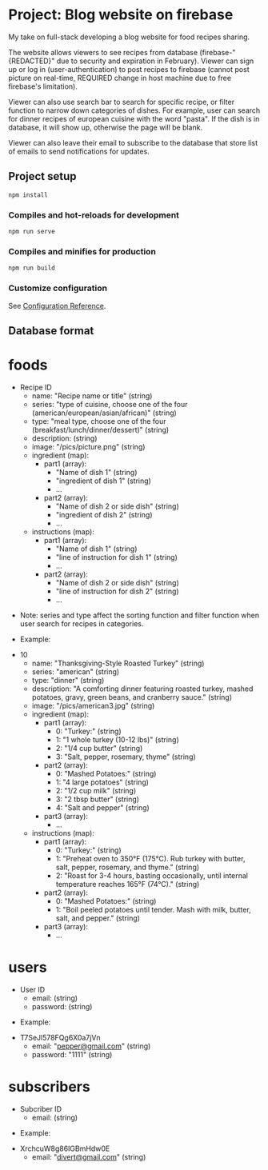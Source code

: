 # Project: Blog website on firebase

My take on full-stack developing a blog website for food recipes sharing. 

The website allows viewers to see recipes from database (firebase-"{REDACTED}" due to security and expiration in February). Viewer can sign up or log in (user-authentication) to post recipes to firebase (cannot post picture on real-time, REQUIRED change in host machine due to free firebase's limitation). 

Viewer can also use search bar to search for specific recipe, or filter function to narrow down categories of dishes. For example, user can search for dinner recipes of european cuisine with the word "pasta". If the dish is in database, it will show up, otherwise the page will be blank. 

Viewer can also leave their email to subscribe to the database that store list of emails to send notifications for updates.

## Project setup
```
npm install
```

### Compiles and hot-reloads for development
```
npm run serve
```

### Compiles and minifies for production
```
npm run build
```
### Customize configuration
See [Configuration Reference](https://cli.vuejs.org/config/).


## Database format
# foods
- Recipe ID
  - name: "Recipe name or title" (string)
  - series: "type of cuisine, choose one of the four (american/european/asian/african)" (string)
  - type: "meal type, choose one of the four (breakfast/lunch/dinner/dessert)" (string)
  - description: (string)
  - image: "/pics/picture.png" (string)
  - ingredient (map):
    - part1 (array):
      - "Name of dish 1" (string)
      - "ingredient of dish 1" (string)
      - ...
    - part2 (array):
      - "Name of dish 2 or side dish" (string)
      - "ingredient of dish 2" (string)
      - ...
  - instructions (map):
    - part1 (array):
      - "Name of dish 1" (string)
      - "line of instruction for dish 1" (string)
      - ...
    - part2 (array):
      - "Name of dish 2 or side dish" (string)
      - "line of instruction for dish 2" (string)
      - ...


* Note: series and type affect the sorting function and filter function when user search for recipes in categories.

* Example:
- 10
  - name: "Thanksgiving-Style Roasted Turkey" (string)
  - series: "american" (string)
  - type: "dinner" (string)
  - description: "A comforting dinner featuring roasted turkey, mashed potatoes, gravy, green beans, and cranberry sauce." (string)
  - image: "/pics/american3.jpg" (string)
  - ingredient (map):
    - part1 (array):
      - 0: "Turkey:" (string)
      - 1: "1 whole turkey (10-12 lbs)" (string)
      - 2: "1/4 cup butter" (string)
      - 3: "Salt, pepper, rosemary, thyme" (string)
    - part2 (array):
      - 0: "Mashed Potatoes:" (string)
      - 1: "4 large potatoes" (string)
      - 2: "1/2 cup milk" (string)
      - 3: "2 tbsp butter" (string)
      - 4: "Salt and pepper" (string)
    - part3 (array):
      - ...
  - instructions (map):
    - part1 (array):
      - 0: "Turkey:" (string)
      - 1: "Preheat oven to 350°F (175°C). Rub turkey with butter, salt, pepper, rosemary, and thyme." (string)
      - 2: "Roast for 3-4 hours, basting occasionally, until internal temperature reaches 165°F (74°C)." (string)
    - part2 (array):
      - 0: "Mashed Potatoes:" (string)
      - 1: "Boil peeled potatoes until tender. Mash with milk, butter, salt, and pepper." (string)
    - part3 (array):
      - ...

 
# users
- User ID
  - email: (string)
  - password: (string)

* Example: 
- T7SeJl578FQg6X0a7jVn
  - email: "pepper@gmail.com" (string)
  - password: "1111" (string)
  
# subscribers
- Subcriber ID
  - email: (string)

* Example:
- XrchcuW8g86IGBmHdw0E
  - email: "divert@gmail.com" (string)   


